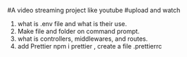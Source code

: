 #A video streaming project like youtube
#upload and watch

1. what is .env file and what is their use.
2. Make file and folder on command prompt.
3. what is controllers, middlewares, and routes.
4. add Prettier npm i prettier , 
create a file .prettierrc